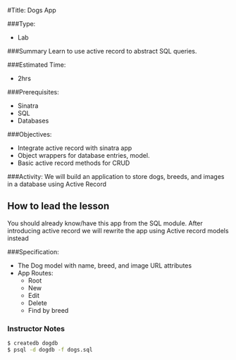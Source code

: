 #Title: Dogs App

###Type:
- Lab

###Summary
Learn to use active record to abstract SQL queries.

###Estimated Time:
- 2hrs

###Prerequisites:
- Sinatra
- SQL
- Databases

###Objectives:
- Integrate active record with sinatra app
- Object wrappers for database entries, model.
- Basic active record methods for CRUD

###Activity:
We will build an application to store dogs, breeds, and images in a database using Active Record

## How to lead the lesson
You should already know/have this app from the SQL module.  After introducing active record we will rewrite the app using Active record models instead


###Specification:

- The Dog model with name, breed, and image URL attributes
- App Routes:
  - Root
  - New
  - Edit
  - Delete
  - Find by breed

### Instructor Notes

```bash
$ createdb dogdb
$ psql -d dogdb -f dogs.sql
```

